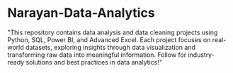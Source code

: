 # Narayan-Data-Analytics
"This repository contains data analysis and data cleaning projects using Python, SQL, Power BI, and Advanced Excel. Each project focuses on real-world datasets, exploring insights through data visualization and transforming raw data into meaningful information. Follow for industry-ready solutions and best practices in data analytics!"
